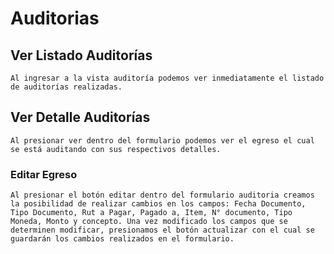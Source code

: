 # Auditorias

## Ver Listado Auditorías
    Al ingresar a la vista auditoría podemos ver inmediatamente el listado de auditorías realizadas.
## Ver Detalle Auditorías
    Al presionar ver dentro del formulario podemos ver el egreso el cual se está auditando con sus respectivos detalles.

### Editar Egreso
    Al presionar el botón editar dentro del formulario auditoria creamos la posibilidad de realizar cambios en los campos: Fecha Documento, Tipo Documento, Rut a Pagar, Pagado a, Item, N° documento, Tipo Moneda, Monto y concepto. Una vez modificado los campos que se determinen modificar, presionamos el botón actualizar con el cual se guardarán los cambios realizados en el formulario.
